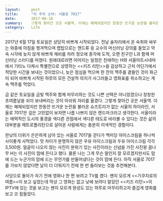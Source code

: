 ```yaml
---
layout:     post
title:      "이 주의 소비: 서울로 7017"
date:       2017-06-18
summary:    그렇게 찾아간 곳은 서울역. 이제는 해체되었지만 한동안 뜨거운 논란을 불러온 슈즈트리가 없는 서울의 하이라인, 서울로 7017은 깊은 고민없이 보자면 나름 나쁘지 않은 랜드마크라고 생각한다. 서울이라는 매력적인 도시의 풍경을 색다른 관점에서 색다른 태도로 바라볼 수 있다는 것은 삶의 대부분을 메트로폴리탄으로 살아온 사람에게는 충분히 이색적인 경험이다.
category:   Life
---
```


2017년 6월 17일 토요일은 상당히 바쁘게 시작되었다.
전날 술자리에서 온 숙취와 싸우는 와중에 아침을 챙겨먹으며 랩탑으로는 앤드류 응 교수의 머신러닝 강의를 들었고 약속 시각에 늦지 않게 바쁘게 채비를 차려 정오에 종각에 도착, 오랜 친구인 L과 함께 머신러닝 스터디를 마쳤다.
원래대로라면 이어지는 일정은 친애하는 H와 서울아트시네마에서 기타노 다케시 특별전으로 상영하는 <<키즈 리턴>>을 감상하고 근처 어딘가에서 적당한 시간을 보내는 것이었으나, 늦은 점심을 먹으며 한 잔의 맥주를 곁들인 것이 화근이 되어 바쁘게 시작된 하루의 모든 건설적 의지가 사그러들고 영화표를 취소하고는 계속 맥주를 먹었다.

금 같은 토요일을 금빛 맥주와 함께 마무리하는 것도 나쁜 선택은 아니었겠으나 창창한 초여름날을 쉬이 보내버리는 것이 아쉬워 자리를 옮겼다.
그렇게 찾아간 곳은 서울역.
이제는 해체되었지만 한동안 뜨거운 논란을 불러온 슈즈트리가 없는 서울의 하이라인, 서울로 7017은 깊은 고민없이 보자면 나름 나쁘지 않은 랜드마크라고 생각한다.
서울이라는 매력적인 도시의 풍경을 색다른 관점에서 색다른 태도로 바라볼 수 있다는 것은 삶의 대부분을 메트로폴리탄으로 살아온 사람에게는 충분히 이색적인 경험이다.

한낮의 더위가 은은하게 남아 있는 서울로 7017을 걷다가 백미당 아이스크림을 하나씩 사이좋게 사먹었다.
맛 차이가 분명하지 않은 우유 아이스크림과 두유 아이스크림 각각 3,500원.
얼굴이 나오지 않는 사진이 분위기 있는 사진이라는 신념을 가진 사진왕 꿈나무 H는 이 사진이 맘에 든다고 했다.
물론 나는 그게 무슨 말인지 잘 모르겠지만서도 맘에 드는 누군가의 맘에 드는 무언가를 만들어냈다는 것이 맘에 든다.
아직 서울로 7017를 가보지 않았다면 날이 더 더워지기 전에 한 번 들러보는 것을 추천해본다.

사당으로 돌아가 자기 전에 영화나 한 편 보려고 TV를 켰다.
왠지 모르게 <<기쿠지로의 여름>>이 보고 싶었는데 막상 그 영화는 없고 낮에 보려다 말았던 <<키즈 리턴>>이 IPTV에 있는 것을 보고는 왠지 모르게 완성도 있는 하루로 마무리하고자 즐겁게 영화를 보고 코 잠들었다.
